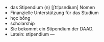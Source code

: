 - das Stipendium (n)	[ʃtɪˈpɛndiʊm]	Nomen
- Finanzielle Unterstützung für das Studium
- học bổng
- scholarship
- Sie bekommt ein Stipendium der DAAD.
- Latein: stipendium	—